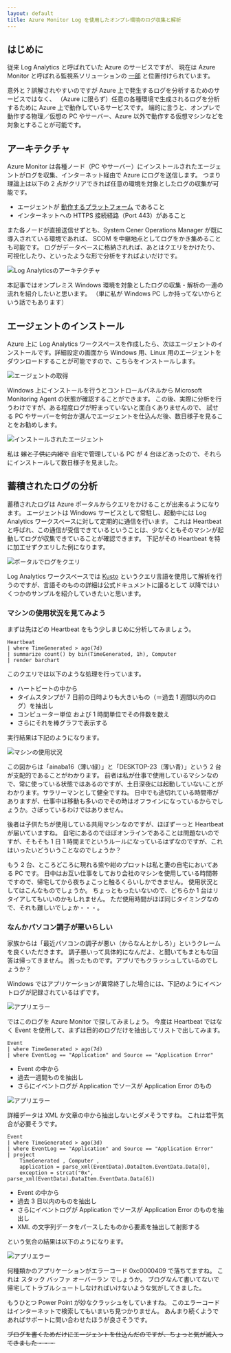 ```yaml
---
layout: default
title: Azure Monitor Log を使用したオンプレ環境のログ収集と解析
---
```


## はじめに

従来 Log Analytics と呼ばれていた Azure のサービスですが、
現在は Azure Monitor と呼ばれる監視系ソリューションの
[一部](https://docs.microsoft.com/ja-jp/azure/azure-monitor/azure-monitor-log-hub)
と位置付けられています。

意外と？誤解されやすいのですが Azure 上で発生するログを分析するためのサービスではなく、 
（Azure に限らず）任意の各種環境で生成されるログを分析するために Azure 上で動作しているサービスです。
端的に言うと、オンプレで動作する物理／仮想の PC やサーバー、Azure 以外で動作する仮想マシンなどを対象とすることが可能です。

## アーキテクチャ

Azure Monitor は各種ノード（PC やサーバー）にインストールされたエージェントがログを収集、インターネット経由で Azure にログを送信します。
つまり理論上は以下の 2 点がクリアできれば任意の環境を対象としたログの収集が可能です。

- エージェントが [動作するプラットフォーム](https://docs.microsoft.com/ja-jp/azure/azure-monitor/platform/log-analytics-agent#supported-windows-operating-systems) であること
- インターネットへの HTTPS 接続経路（Port 443）があること

また各ノードが直接送信せずとも、System Cener Operations Manager が既に導入されている環境であれば、
SCOM を中継地点としてログをかき集めることも可能です。
ログがデータベースに格納されれば、あとはクエリをかけたり、可視化したり、といったような形で分析をすればよいだけです。

![Log Analyticsのアーキテクチャ](./images/architecture-of-log-analytics.png)

本記事ではオンプレミス Windows 環境を対象としたログの収集・解析の一連の流れを紹介したいと思います。
（単に私が Windows PC しか持ってないからという話でもあります）

## エージェントのインストール

Azure 上に Log Analytics ワークスペースを作成したら、次はエージェントのインストールです。詳細設定の画面から Windows 用、Linux 用のエージェントをダウンロードすることが可能ですので、こちらをインストールします。

![エージェントの取得](./images/download-agent.png)

Windows 上にインストールを行うとコントロールパネルから Microsoft Monitoring Agent の状態が確認することができます。
この後、実際に分析を行うわけですが、ある程度ログが貯まっていないと面白くありませんので、
試せる PC やサーバーを何台か選んでエージェントを仕込んだ後、数日様子を見ることをお勧めします。

![インストールされたエージェント](./images/installed-agent.png)

私は ~~嫁と子供に内緒で~~ 自宅で管理している PC が 4 台ほどあったので、それらにインストールして数日様子を見ました。

## 蓄積されたログの分析

蓄積されたログは Azure ポータルからクエリをかけることが出来るようになります。
エージェントは Windows サービスとして常駐し、起動中には Log Analytics ワークスペースに対して定期的に通信を行います。 
これは Heartbeat と呼ばれ、この通信が受信できているということは、少なくともそのマシンが起動してログが収集できていることが確認できます。
下記がその Heartbeat を特に加工せずクエリした例になります。

![ポータルでログをクエリ](./images/la-query-heartbeat.png)

Log Analytics ワークスペースでは
[Kusto](https://docs.microsoft.com/ja-jp/azure/azure-monitor/log-query/query-language)
というクエリ言語を使用して解析を行うのですが、言語そのものの詳細は公式ドキュメントに譲るとして
以降ではいくつかのサンプルを紹介していきたいと思います。

### マシンの使用状況を見てみよう

まずは先ほどの Heartbeat をもう少しまじめに分析してみましょう。

```
Heartbeat
| where TimeGenerated > ago(7d)
| summarize count() by bin(TimeGenerated, 1h), Computer
| render barchart 
```

このクエリでは以下のような処理を行っています。

- ハートビートの中から
- タイムスタンプが 7 日前の日時よりも大きいもの（＝過去 1 週間以内のログ）を抽出し
- コンピューター単位 および 1 時間単位でその件数を数え
- さらにそれを棒グラフで表示する

実行結果は下記のようになります。

![マシンの使用状況](./images/la-query-usage.png)

この図からは「ainaba16（薄い緑）」と「DESKTOP-23（薄い青）」という 2 台が支配的であることがわかります。
前者は私が仕事で使用しているマシンなので、常に使っている状態ではあるのですが、土日深夜には起動していないことがわかります。サラリーマンとして健全ですね。
日中でも途切れている時間帯がありますが、仕事中は移動も多いのでその時はオフラインになっているからでしょうか。さぼっているわけではありません。

後者は子供たちが使用している共用マシンなのですが、ほぼずーっと Heartbeat が届いていますね。
自宅にあるのでほぼオンラインであることは問題ないのですが、そもそも 1 日 1 時間までというルールになっているはずなのですが、これはいったいどういうことなのでしょうか？

もう 2 台、ところどころに現れる紫や紺のプロットは私と妻の自宅においてある PC です。
日中はお互い仕事をしており会社のマシンを使用している時間帯ですので、帰宅してから夜ちょこっと触るくらいしかできません。
使用状況としてはこんなものでしょうか。
ちょっともったいないので、どちらか 1 台はリタイアしてもいいのかもしれません。
ただ使用時間がほぼ同じタイミングなので、それも難しいでしょか・・・。

### なんかパソコン調子が悪いらしい

家族からは「最近パソコンの調子が悪い（からなんとかしろ）」というクレームを良くいただきます。
調子悪いって具体的になんだよ、と聞いてもまともな回答は帰ってきません。
困ったものです。アプリでもクラッシュしているのでしょうか？

Windows ではアプリケーションが異常終了した場合には、下記のようにイベントログが記録されているはずです。

![アプリエラー](./images/eventvwr-app-crash.png)

ではこのログを Azure Monitor で探してみましょう。
今度は Heartbeat ではなく Event を使用して、まずは目的のログだけを抽出してリストで出してみます。

```
Event 
| where TimeGenerated > ago(7d)
| where EventLog == "Application" and Source == "Application Error"
```

- Event の中から
- 過去一週間ものを抽出し
- さらにイベントログが Application でソースが Application Error のもの

![アプリエラー](./images/la-query-app-crash.png)

詳細データは XML か文章の中から抽出しないとダメそうですね。
これは若干気合が必要そうです。

```
Event 
| where TimeGenerated > ago(3d) 
| where EventLog == "Application" and Source == "Application Error"
| project
    TimeGenerated , Computer ,
    application = parse_xml(EventData).DataItem.EventData.Data[0],
    exception = strcat("0x", parse_xml(EventData).DataItem.EventData.Data[6])
```
- Event の中から
- 過去 3 日以内のものを抽出し
- さらにイベントログが Application でソースが Application Error のものを抽出し
- XML の文字列データをパースしたものから要素を抽出して射影する

という気合の結果は以下のようになります。

![アプリエラー](./images/la-query-app-crash-which-and-why.png)

何種類かのアプリケーションがエラーコード 0xc0000409 で落ちてますね。
これは スタック バッファ オーバーラン でしょうか。
ブログなんて書いてないで帰宅してトラブルシュートしなければいけないような気がしてきました。

もうひとつ Power Point が妙なクラッシュをしていますね。
このエラーコードはインターネットで検索してもいまいち見つかりません。
あんまり続くようであればサポートに問い合わせたほうが良さそうです。

~~ブログを書くためだけにエージェントを仕込んだのですが、ちょっと気が滅入ってきました・・・~~


